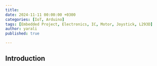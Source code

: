 ```yaml
---
title:
date: 2024-11-11 00:00:00 +0300
categories: [IoT, Arduino]
tags: [Embedded Project, Electronics, IC, Motor, Joystick, L293D]   
author: yarali 
published: true

---
```



## Introduction
